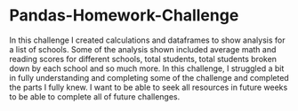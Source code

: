 # Pandas-Homework-Challenge
In this challenge I created calculations and dataframes to show analysis for a list of schools.
Some of the analysis shown included average math and reading scores for different schools,
total students, total students broken down by each school and so much more. In this challenge, 
I struggled a bit in fully understanding and completing some of the challenge and completed the parts 
I fully knew. I want to be able to seek all resources in future weeks to be able to complete all of future challenges.
